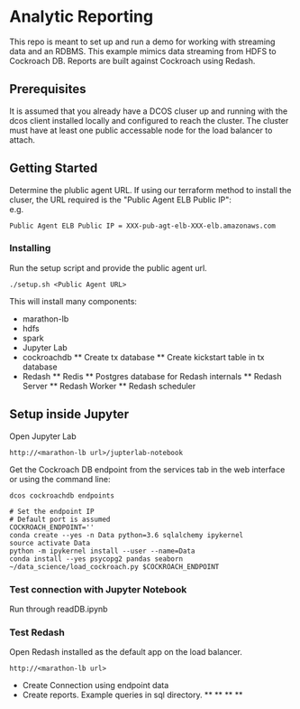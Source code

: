 # Analytic Reporting

This repo is meant to set up and run a demo for working with streaming data and an RDBMS. This example mimics data streaming from HDFS to Cockroach DB. Reports are built against Cockroach using Redash.

## Prerequisites

It is assumed that you already have a DCOS cluser up and running with the dcos client installed locally and configured to reach the cluster. The cluster must have at least one public accessable node for the load balancer to attach.


## Getting Started

Determine the plublic agent URL. If using our terraform method to install the cluser, the URL required is the "Public Agent ELB Public IP":
<br> e.g.

```
Public Agent ELB Public IP = XXX-pub-agt-elb-XXX-elb.amazonaws.com
```

### Installing

Run the setup script and provide the public agent url.

```
./setup.sh <Public Agent URL>
```

This will install many components:
* marathon-lb
* hdfs
* spark
* Jupyter Lab
* cockroachdb
** Create tx database
** Create kickstart table in tx database
* Redash
** Redis
** Postgres database for Redash internals
** Redash Server
** Redash Worker
** Redash scheduler


## Setup inside Jupyter
Open Jupyter Lab
```
http://<marathon-lb url>/jupterlab-notebook
```

Get the Cockroach DB endpoint from the services tab in the web interface or using the command line:
```
dcos cockroachdb endpoints
```

```
# Set the endpoint IP
# Default port is assumed
COCKROACH_ENDPOINT=''
conda create --yes -n Data python=3.6 sqlalchemy ipykernel
source activate Data
python -m ipykernel install --user --name=Data
conda install --yes psycopg2 pandas seaborn
~/data_science/load_cockroach.py $COCKROACH_ENDPOINT
```

### Test connection with Jupyter Notebook
Run through readDB.ipynb

### Test Redash
Open Redash installed as the default app on the load balancer.
```
http://<marathon-lb url>
```
* Create Connection using endpoint data
* Create reports. Example queries in sql directory.
** 
** 
** 
** 
